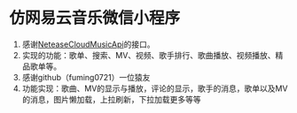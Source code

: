 # 仿网易云音乐微信小程序

1. 感谢[NeteaseCloudMusicApi](https://binaryify.github.io/NeteaseCloudMusicApi)的接口。
2. 实现的功能：歌单、搜索、MV、视频、歌手排行、歌曲播放、视频播放、精品歌单等。
3. 感谢github（fuming0721）一位猿友
4. 功能实现：歌曲、MV的显示与播放，评论的显示，歌手的消息，歌单以及MV的消息，图片懒加载，上拉刷新，下拉加载更多等等




